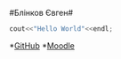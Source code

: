 
#Блінков Євген#

```C++
cout<<"Hello World"<<endl;
```

*[GitHub](https://github.com/ "Гітхаб")
*[Moodle](http://moodle.asu.kpi.ua/ "Мудл")

